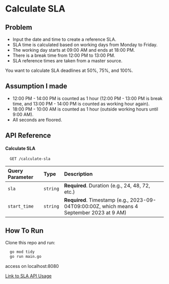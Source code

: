 
# Calculate SLA





## Problem
 - Input the date and time to create a reference SLA.
 - SLA time is calculated based on working days from Monday to Friday.
 - The working day starts at 09:00 AM and ends at 18:00 PM.
 - There is a break time from 12:00 PM to 13:00 PM.
 - SLA reference times are taken from a master source.

You want to calculate SLA deadlines at 50%, 75%, and 100%.

## Assumption I made

 - 12:00 PM - 14:00 PM is counted as 1 hour (12:00 PM - 13:00 PM is break time, and 13:00 PM - 14:00 PM is counted as working hour again).
 - 18:00 PM - 10:00 AM is counted as 1 hour (outside working hours until 9:00 AM).
 - All seconds are floored.


## API Reference

#### Calculate SLA

```HTTP
  GET /calculate-sla
```

| Query Parameter | Type     | Description                |
| :-------- | :------- | :------------------------- |
| `sla` | `string` | **Required**. Duration (e.g., 24, 48, 72, etc.) |
| `start_time` | `string` | **Required**. Timestamp (e.g., 2023-09-04T09:00:00Z, which means 4 September 2023 at 9 AM) |



## How To Run

Clone this repo and run:

```bash
  go mod tidy
  go run main.go
```
access on localhost:8080

[Link to SLA API Usage](https://docs.google.com/document/d/1EcA5Bq1tWTAAquR8SLItb9lkzqM3v7ZV7q9IDzAMvVM/edit)
